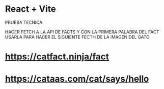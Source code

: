 # React + Vite

PRUEBA TECNICA: 

HACER FETCH A LA API DE FACTS Y CON LA PRIMERA PALABRA DEL FACT USARLA PARA HACER EL SIGUIENTE FECTH DE LA IMAGEN DEL GATO

# https://catfact.ninja/fact
# https://cataas.com/cat/says/hello